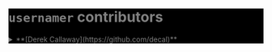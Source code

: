 <div style="background-color: black; color: grey">

<code>usernamer</code> contributors
===================================

<details>
  <summary>**[Derek Callaway](https://github.com/decal)**</summary>
  <p>* `starts_with` module</p>
</details>
